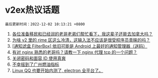 # v2ex热议话题

`最后更新时间：2022-12-02 10:13:21 +0800`

1. [各位准备移民和已经润的老哥老弟们帮忙看下，我这辈子还能去加拿大吗？](https://www.v2ex.com/t/899286)
1. [为啥 v2 里的 rime 区这么冷清，这输入法不应该是很受程序员青睐的吗？](https://www.v2ex.com/t/899276)
1. [[通知滤盒 FilterBox] 依旧可能是 Android 上最好的通知管理器（送码）](https://www.v2ex.com/t/899452)
1. [有对 nginx 熟悉的老哥吗？请教一下 nginx 代理 tcp 的一个问题？](https://www.v2ex.com/t/899278)
1. [关闭密码和面容 ID 使用真爽](https://www.v2ex.com/t/899311)
1. [不幸摇到了广州燃油指标](https://www.v2ex.com/t/899262)
1. [Linux QQ 也要开始内测了, electron 全平台了。](https://www.v2ex.com/t/899343)

